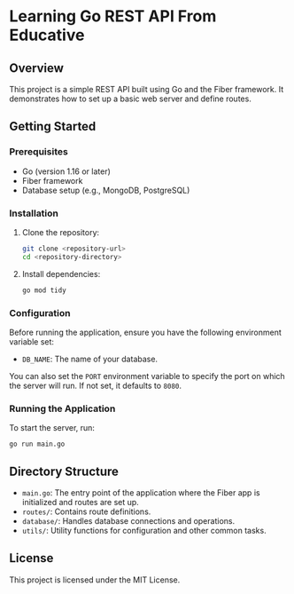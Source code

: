 # Learning Go REST API From Educative

## Overview
This project is a simple REST API built using Go and the Fiber framework. It demonstrates how to set up a basic web server and define routes.

## Getting Started

### Prerequisites
- Go (version 1.16 or later)
- Fiber framework
- Database setup (e.g., MongoDB, PostgreSQL)

### Installation
1. Clone the repository:
   ```bash
   git clone <repository-url>
   cd <repository-directory>
   ```

2. Install dependencies:
   ```bash
   go mod tidy
   ```

### Configuration
Before running the application, ensure you have the following environment variable set:
- `DB_NAME`: The name of your database.

You can also set the `PORT` environment variable to specify the port on which the server will run. If not set, it defaults to `8080`.

### Running the Application
To start the server, run:
```
go run main.go
```
## Directory Structure
- `main.go`: The entry point of the application where the Fiber app is initialized and routes are set up.
- `routes/`: Contains route definitions.
- `database/`: Handles database connections and operations.
- `utils/`: Utility functions for configuration and other common tasks.

## License
This project is licensed under the MIT License.